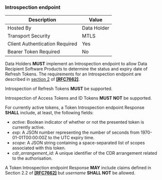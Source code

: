 ### Introspection endpoint

| Description | Value |
|---|---|
| Hosted By | Data Holder |
| Transport Security | MTLS |
| Client Authentication Required | Yes |
| Bearer Token Required | No |

Data Holders **MUST** implement an Introspection endpoint to allow Data Recipient Software Products to determine the status and expiry date of Refresh Tokens. The requirements for an Introspection endpoint are described in [section 2](https://tools.ietf.org/html/rfc7662#section-2) of **[[RFC7662]](#nref-RFC7662)**.

Introspection of Refresh Tokens **MUST** be supported.

Introspection of Access Tokens and ID Tokens **MUST NOT** be supported.

For currently active tokens, a Token Introspection endpoint Response **SHALL** include, at least, the following fields:

- _active_: Boolean indicator of whether or not the presented token is currently active.
- _exp_: A JSON number representing the number of seconds from 1970-01-01T00:00:00Z to the UTC expiry time.
- _scope_: A JSON string containing a space-separated list of scopes associated with this token.
- _cdr_arrangement_id_: A unique identifier of the CDR arrangement related to the authorisation.

A Token Introspection endpoint Response **MAY** include claims defined in Section 2.2 of **[[RFC7662]](#nref-RFC7662)** but _username_ **SHALL NOT** be allowed.
